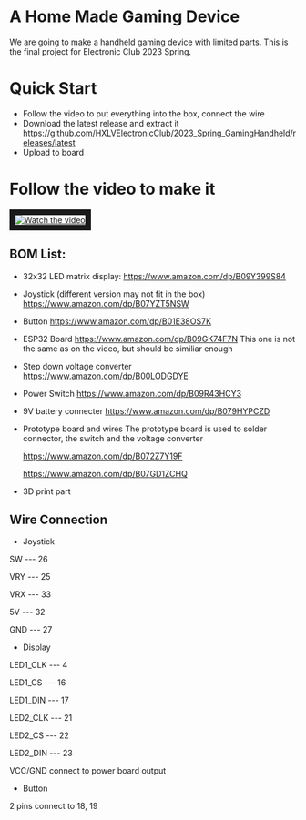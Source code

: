 # A Home Made Gaming Device
We are going to make a handheld gaming device with limited parts.
This is the final project for Electronic Club 2023 Spring.

# Quick Start
* Follow the video to put everything into the box, connect the wire
* Download the latest release and extract it
https://github.com/HXLVElectronicClub/2023_Spring_GamingHandheld/releases/latest
* Upload to board

# Follow the video to make it
<a href="http://www.youtube.com/watch?feature=player_embedded&v=ZbSbYy5ZNGo" target="_blank">
 <img src="http://img.youtube.com/vi/ZbSbYy5ZNGo/0.jpg" alt="Watch the video" border="10" />
</a>

## BOM List:
* 32x32 LED matrix display:
https://www.amazon.com/dp/B09Y399S84

* Joystick (different version may not fit in the box)
https://www.amazon.com/dp/B07YZT5NSW

* Button
https://www.amazon.com/dp/B01E38OS7K

* ESP32 Board
https://www.amazon.com/dp/B09GK74F7N
This one is not the same as on the video, but should be similiar enough

* Step down voltage converter
https://www.amazon.com/dp/B00LODGDYE

* Power Switch
https://www.amazon.com/dp/B09R43HCY3

* 9V battery connecter
https://www.amazon.com/dp/B079HYPCZD

* Prototype board and wires
The prototype board is used to solder connector, the switch and the voltage converter

  https://www.amazon.com/dp/B072Z7Y19F
  
  https://www.amazon.com/dp/B07GD1ZCHQ
  
* 3D print part

## Wire Connection
* Joystick

SW  ---    26

VRY ---    25

VRX ---    33

5V  ---    32

GND ---    27


* Display

LED1_CLK  ---   4

LED1_CS   ---   16

LED1_DIN  ---   17

LED2_CLK  ---   21

LED2_CS   ---   22

LED2_DIN  ---   23

VCC/GND connect to power board output

* Button

2 pins connect to 18, 19
